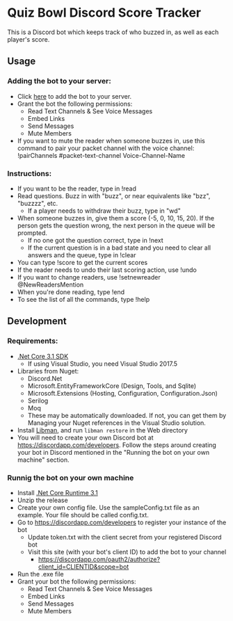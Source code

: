 ﻿# Quiz Bowl Discord Score Tracker
This is a Discord bot which keeps track of who buzzed in, as well as each player's score.

## Usage

### Adding the bot to your server:

- Click [here](https://discordapp.com/oauth2/authorize?client_id=469025702885326849&scope=bot) to add the bot to your server.
- Grant the bot the following permissions:
  - Read Text Channels & See Voice Messages
  - Embed Links
  - Send Messages
  - Mute Members
- If you want to mute the reader when someone buzzes in, use this command to pair your packet channel with the voice channel:
!pairChannels #packet-text-channel Voice-Channel-Name

### Instructions:
- If you want to be the reader, type in !read
- Read questions. Buzz in with "buzz", or near equivalents like "bzz", "buzzzz", etc.
  - If a player needs to withdraw their buzz, type in "wd"
- When someone buzzes in, give them a score (-5, 0, 10, 15, 20). If the person gets the question wrong, the next person in the queue will be prompted.
  - If no one got the question correct, type in !next
  - If the current question is in a bad state and you need to clear all answers and the queue, type in !clear
- You can type !score to get the current scores
- If the reader needs to undo their last scoring action, use !undo
- If you want to change readers, use !setnewreader @NewReadersMention
- When you're done reading, type !end
- To see the list of all the commands, type !help

## Development

### Requirements:
- [.Net Core 3.1 SDK](https://dotnet.microsoft.com/download/dotnet-core/3.1)
  - If using Visual Studio, you need Visual Studio 2017.5
- Libraries from Nuget:
  - Discord.Net
  - Microsoft.EntityFrameworkCore (Design, Tools, and Sqlite)
  - Microsoft.Extensions (Hosting, Configuration, Configuration.Json)
  - Serilog
  - Moq
  - These may be automatically downloaded. If not, you can get them by Managing your Nuget references in the Visual Studio solution.
- Install [Libman](https://docs.microsoft.com/en-us/aspnet/core/client-side/libman/libman-cli), and run `libman restore` in the Web directory
- You will need to create your own Discord bot at https://discordapp.com/developers. Follow the steps around creating your bot in Discord mentioned in the "Running the bot on your own machine" section.
    
### Runnig the bot on your own machine
- Install [.Net Core Runtime 3.1](https://dotnet.microsoft.com/download/dotnet-core/3.1)  
- Unzip the release
- Create your own config file. Use the sampleConfig.txt file as an example. Your file should be called config.txt.
- Go to https://discordapp.com/developers to register your instance of the bot
  - Update token.txt with the client secret from your registered Discord bot
  - Visit this site (with your bot's client ID) to add the bot to your channel
    - https://discordapp.com/oauth2/authorize?client_id=CLIENTID&scope=bot
- Run the .exe file
- Grant your bot the following permissions:
  - Read Text Channels & See Voice Messages
  - Embed Links
  - Send Messages
  - Mute Members